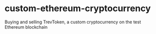# custom-ethereum-cryptocurrency
Buying and selling TrevToken, a custom cryptocurrency on the test Ethereum blockchain

